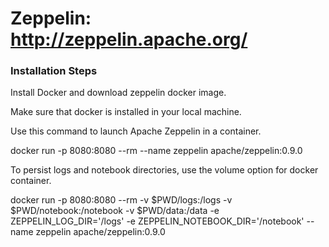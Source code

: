 # Zeppelin: http://zeppelin.apache.org/
### Installation Steps

Install Docker and download zeppelin docker image. 

Make sure that docker is installed in your local machine.

Use this command to launch Apache Zeppelin in a container.

docker run -p 8080:8080 --rm --name zeppelin apache/zeppelin:0.9.0

To persist logs and notebook directories, use the volume option for docker container.

docker run -p 8080:8080 --rm -v $PWD/logs:/logs -v $PWD/notebook:/notebook -v $PWD/data:/data -e ZEPPELIN_LOG_DIR='/logs' -e ZEPPELIN_NOTEBOOK_DIR='/notebook' --name zeppelin apache/zeppelin:0.9.0

